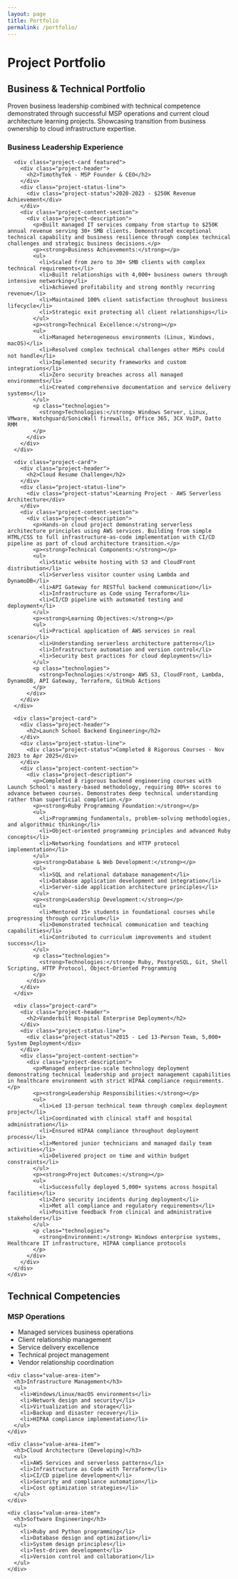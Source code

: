 ```yaml
---
layout: page
title: Portfolio
permalink: /portfolio/
---
```


# Project Portfolio

<div class="content-section with-divider">
  <h2>Business & Technical Portfolio</h2>
  <p class="section-intro-text">Proven business leadership combined with technical competence demonstrated through successful MSP operations and current cloud architecture learning projects. Showcasing transition from business ownership to cloud infrastructure expertise.</p>

  <div class="portfolio-timeline">
    <div class="timeline-section">
      <h3>Business Leadership Experience</h3>

      <div class="project-card featured">
        <div class="project-header">
          <h2>TimothyTek - MSP Founder & CEO</h2>
        </div>
        <div class="project-status-line">
          <div class="project-status">2020-2023 - $250K Revenue Achievement</div>
        </div>
        <div class="project-content-section">
          <div class="project-description">
            <p>Built managed IT services company from startup to $250K annual revenue serving 30+ SMB clients. Demonstrated exceptional technical capability and business resilience through complex technical challenges and strategic business decisions.</p>
            <p><strong>Business Achievements:</strong></p>
            <ul>
              <li>Scaled from zero to 30+ SMB clients with complex technical requirements</li>
              <li>Built relationships with 4,000+ business owners through intensive networking</li>
              <li>Achieved profitability and strong monthly recurring revenue</li>
              <li>Maintained 100% client satisfaction throughout business lifecycle</li>
              <li>Strategic exit protecting all client relationships</li>
            </ul>
            <p><strong>Technical Excellence:</strong></p>
            <ul>
              <li>Managed heterogeneous environments (Linux, Windows, macOS)</li>
              <li>Resolved complex technical challenges other MSPs could not handle</li>
              <li>Implemented security frameworks and custom integrations</li>
              <li>Zero security breaches across all managed environments</li>
              <li>Created comprehensive documentation and service delivery systems</li>
            </ul>
            <p class="technologies">
              <strong>Technologies:</strong> Windows Server, Linux, VMware, Watchguard/SonicWall firewalls, Office 365, 3CX VoIP, Datto RMM
            </p>
          </div>
        </div>
      </div>
      
      <div class="project-card">
        <div class="project-header">
          <h2>Cloud Resume Challenge</h2>
        </div>
        <div class="project-status-line">
          <div class="project-status">Learning Project - AWS Serverless Architecture</div>
        </div>
        <div class="project-content-section">
          <div class="project-description">
            <p>Hands-on cloud project demonstrating serverless architecture principles using AWS services. Building from simple HTML/CSS to full infrastructure-as-code implementation with CI/CD pipeline as part of cloud architecture transition.</p>
            <p><strong>Technical Components:</strong></p>
            <ul>
              <li>Static website hosting with S3 and CloudFront distribution</li>
              <li>Serverless visitor counter using Lambda and DynamoDB</li>
              <li>API Gateway for RESTful backend communication</li>
              <li>Infrastructure as Code using Terraform</li>
              <li>CI/CD pipeline with automated testing and deployment</li>
            </ul>
            <p><strong>Learning Objectives:</strong></p>
            <ul>
              <li>Practical application of AWS services in real scenario</li>
              <li>Understanding serverless architecture patterns</li>
              <li>Infrastructure automation and version control</li>
              <li>Security best practices for cloud deployments</li>
            </ul>
            <p class="technologies">
              <strong>Technologies:</strong> AWS S3, CloudFront, Lambda, DynamoDB, API Gateway, Terraform, GitHub Actions
            </p>
          </div>
        </div>
      </div>
      
      <div class="project-card">
        <div class="project-header">
          <h2>Launch School Backend Engineering</h2>
        </div>
        <div class="project-status-line">
          <div class="project-status">Completed 8 Rigorous Courses - Nov 2023 to Apr 2025</div>
        </div>
        <div class="project-content-section">
          <div class="project-description">
            <p>Completed 8 rigorous backend engineering courses with Launch School's mastery-based methodology, requiring 80%+ scores to advance between courses. Demonstrates deep technical understanding rather than superficial completion.</p>
            <p><strong>Ruby Programming Foundation:</strong></p>
            <ul>
              <li>Programming fundamentals, problem-solving methodologies, and algorithmic thinking</li>
              <li>Object-oriented programming principles and advanced Ruby concepts</li>
              <li>Networking foundations and HTTP protocol implementation</li>
            </ul>
            <p><strong>Database & Web Development:</strong></p>
            <ul>
              <li>SQL and relational database management</li>
              <li>Database application development and integration</li>
              <li>Server-side application architecture principles</li>
            </ul>
            <p><strong>Leadership Development:</strong></p>
            <ul>
              <li>Mentored 15+ students in foundational courses while progressing through curriculum</li>
              <li>Demonstrated technical communication and teaching capabilities</li>
              <li>Contributed to curriculum improvements and student success</li>
            </ul>
            <p class="technologies">
              <strong>Technologies:</strong> Ruby, PostgreSQL, Git, Shell Scripting, HTTP Protocol, Object-Oriented Programming
            </p>
          </div>
        </div>
      </div>
      
      <div class="project-card">
        <div class="project-header">
          <h2>Vanderbilt Hospital Enterprise Deployment</h2>
        </div>
        <div class="project-status-line">
          <div class="project-status">2015 - Led 13-Person Team, 5,000+ System Deployment</div>
        </div>
        <div class="project-content-section">
          <div class="project-description">
            <p>Managed enterprise-scale technology deployment demonstrating technical leadership and project management capabilities in healthcare environment with strict HIPAA compliance requirements.</p>
            <p><strong>Leadership Responsibilities:</strong></p>
            <ul>
              <li>Led 13-person technical team through complex deployment project</li>
              <li>Coordinated with clinical staff and hospital administration</li>
              <li>Ensured HIPAA compliance throughout deployment process</li>
              <li>Mentored junior technicians and managed daily team activities</li>
              <li>Delivered project on time and within budget constraints</li>
            </ul>
            <p><strong>Project Outcomes:</strong></p>
            <ul>
              <li>Successfully deployed 5,000+ systems across hospital facilities</li>
              <li>Zero security incidents during deployment</li>
              <li>Met all compliance and regulatory requirements</li>
              <li>Positive feedback from clinical and administrative stakeholders</li>
            </ul>
            <p class="technologies">
              <strong>Environment:</strong> Windows enterprise systems, Healthcare IT infrastructure, HIPAA compliance protocols
            </p>
          </div>
        </div>
      </div>
    </div>

  </div>
</div>

<div class="content-section">
  <h2>Technical Competencies</h2>

  <div class="value-areas-grid">
    <div class="value-area-item">
      <h3>MSP Operations</h3>
      <ul>
        <li>Managed services business operations</li>
        <li>Client relationship management</li>
        <li>Service delivery excellence</li>
        <li>Technical project management</li>
        <li>Vendor relationship coordination</li>
      </ul>
    </div>

    <div class="value-area-item">
      <h3>Infrastructure Management</h3>
      <ul>
        <li>Windows/Linux/macOS environments</li>
        <li>Network design and security</li>
        <li>Virtualization and storage</li>
        <li>Backup and disaster recovery</li>
        <li>HIPAA compliance implementation</li>
      </ul>
    </div>

    <div class="value-area-item">
      <h3>Cloud Architecture (Developing)</h3>
      <ul>
        <li>AWS Services and serverless patterns</li>
        <li>Infrastructure as Code with Terraform</li>
        <li>CI/CD pipeline development</li>
        <li>Security and compliance automation</li>
        <li>Cost optimization strategies</li>
      </ul>
    </div>

    <div class="value-area-item">
      <h3>Software Engineering</h3>
      <ul>
        <li>Ruby and Python programming</li>
        <li>Database design and optimization</li>
        <li>System design principles</li>
        <li>Test-driven development</li>
        <li>Version control and collaboration</li>
      </ul>
    </div>
  </div>
</div>


<script>
  document.addEventListener('DOMContentLoaded', function() {
    const filterButtons = document.querySelectorAll('.filter-btn');
    const projectCards = document.querySelectorAll('.projects-grid .project-card');
    
    filterButtons.forEach(button => {
      button.addEventListener('click', function() {
        const category = this.getAttribute('data-category');
        
        // Update active button
        filterButtons.forEach(btn => btn.classList.remove('active'));
        this.classList.add('active');
        
        // Filter projects
        projectCards.forEach(card => {
          if (category === 'all' || card.getAttribute('data-category') === category) {
            card.style.display = 'block';
          } else {
            card.style.display = 'none';
          }
        });
      });
    });
  });
</script>